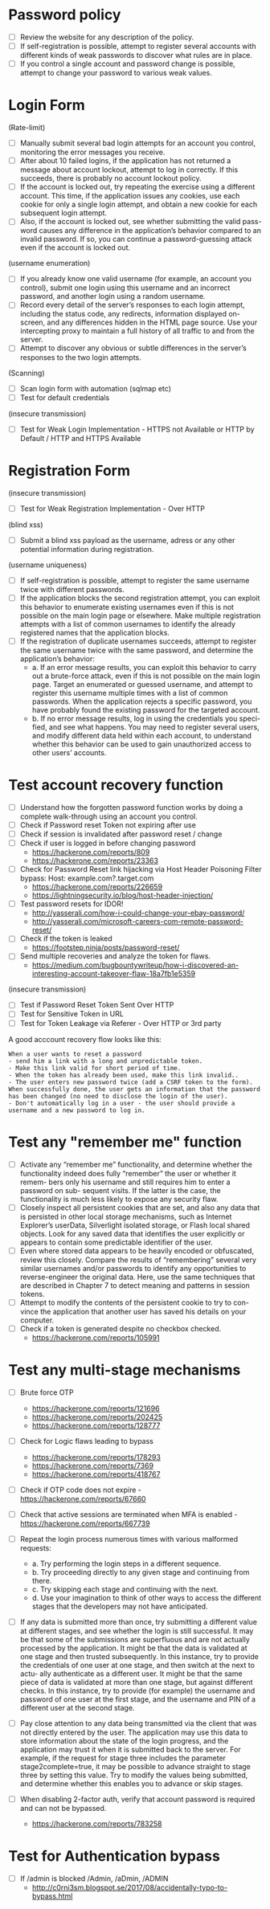 # Password policy

- [ ] Review the website for any description of the policy.
- [ ] If self-registration is possible, attempt to register several accounts with different kinds of weak passwords to discover what rules are in place.
- [ ] If you control a single account and password change is possible, attempt to change your password to various weak values.

# Login Form

(Rate-limit)

- [ ] Manually submit several bad login attempts for an account you control, monitoring the error messages you receive.
- [ ] After about 10 failed logins, if the application has not returned a message about account lockout, attempt to log in correctly. If this succeeds, there is probably no account lockout policy.
- [ ] If the account is locked out, try repeating the exercise using a different account. This time, if the application issues any cookies, use each cookie for only a single login attempt, and obtain a new cookie for each subsequent login attempt.
- [ ] Also, if the account is locked out, see whether submitting the valid pass- word causes any difference in the application’s behavior compared to an invalid password. If so, you can continue a password-guessing attack even if the account is locked out.

(username enumeration)

- [ ] If you already know one valid username (for example, an account you control), submit one login using this username and an incorrect password, and another login using a random username.
- [ ] Record every detail of the server’s responses to each login attempt, including the status code, any redirects, information displayed on- screen, and any differences hidden in the HTML page source. Use your intercepting proxy to maintain a full history of all traffic to and from the server.
- [ ] Attempt to discover any obvious or subtle differences in the server’s responses to the two login attempts.

(Scanning)

- [ ] Scan login form with automation (sqlmap etc)
- [ ] Test for default credentials

(insecure transmission)
- [ ] Test for Weak Login Implementation - HTTPS not Available or HTTP by Default / HTTP and HTTPS Available

# Registration Form

(insecure transmission)

- [ ] Test for Weak Registration Implementation - Over HTTP

(blind xss)

- [ ] Submit a blind xss payload as the username, adress or any other potential information during registration.

(username uniqueness)

- [ ] If self-registration is possible, attempt to register the same username twice with different passwords.
- [ ] If the application blocks the second registration attempt, you can exploit this behavior to enumerate existing usernames even if this is not possible on the main login page or elsewhere. Make multiple registration attempts with a list of common usernames to identify the already registered names that the application blocks.
- [ ] If the registration of duplicate usernames succeeds, attempt to register the same username twice with the same password, and determine the application’s behavior:
   -  a. If an error message results, you can exploit this behavior to carry out a brute-force attack, even if this is not possible on the main login page. Target an enumerated or guessed username, and attempt to register this username multiple times with a list of common passwords. When the application rejects a specific password, you have probably found the existing password for the targeted account.
   -  b. If no error message results, log in using the credentials you speci- fied, and see what happens. You may need to register several users, and modify different data held within each account, to understand whether this behavior can be used to gain unauthorized access to other users’ accounts.


# Test account recovery function

- [ ] Understand how the forgotten password function works by doing a complete walk-through using an account you control.
- [ ] Check if Password reset Token not expiring after use
- [ ] Check if session is invalidated after password reset / change
- [ ] Check if user is logged in before changing password
    - https://hackerone.com/reports/809
    - https://hackerone.com/reports/23363
- [ ] Check for Password Reset link hijacking via Host Header Poisoning Filter bypass: Host: example.com?.target.com 
    - https://hackerone.com/reports/226659 
    - https://lightningsecurity.io/blog/host-header-injection/
- [ ] Test password resets for IDOR!
    - http://yasserali.com/how-i-could-change-your-ebay-password/
    - http://yasserali.com/microsoft-careers-com-remote-password-reset/
- [ ] Check if the token is leaked
    - https://footstep.ninja/posts/password-reset/
- [ ] Send multiple recoveries and analyze the token for flaws.
    - https://medium.com/bugbountywriteup/how-i-discovered-an-interesting-account-takeover-flaw-18a7fb1e5359

(insecure transmission)
- [ ] Test if Password Reset Token Sent Over HTTP
- [ ] Test for Sensitive Token in URL
- [ ] Test for Token Leakage via Referer - Over HTTP or 3rd party

A good acccount recovery flow looks like this:
```
When a user wants to reset a password 
- send him a link with a long and unpredictable token. 
- Make this link valid for short period of time. 
- When the token has already been used, make this link invalid.. 
- The user enters new password twice (add a CSRF token to the form). When successfully done, the user gets an information that the password has been changed (no need to disclose the login of the user). 
- Don't automatically log in a user - the user should provide a username and a new password to log in.
```

# Test any "remember me" function
- [ ] Activate any “remember me” functionality, and determine whether the functionality indeed does fully “remember” the user or whether it remem- bers only his username and still requires him to enter a password on sub- sequent visits. If the latter is the case, the functionality is much less likely to expose any security flaw.
- [ ] Closely inspect all persistent cookies that are set, and also any data that is persisted in other local storage mechanisms, such as Internet Explorer’s userData, Silverlight isolated storage, or Flash local shared objects. Look for any saved data that identifies the user explicitly or appears to contain some predictable identifier of the user.
- [ ] Even where stored data appears to be heavily encoded or obfuscated, review this closely. Compare the results of “remembering” several very similar usernames and/or passwords to identify any opportunities to reverse-engineer the original data. Here, use the same techniques that are described in Chapter 7 to detect meaning and patterns in session tokens.
- [ ] Attempt to modify the contents of the persistent cookie to try to con- vince the application that another user has saved his details on your computer.
- [ ] Check if a token is generated despite no checkbox checked.
    - https://hackerone.com/reports/105991


# Test any multi-stage mechanisms
- [ ] Brute force OTP
    - https://hackerone.com/reports/121696
    - https://hackerone.com/reports/202425
    - https://hackerone.com/reports/128777

- [ ] Check for Logic flaws leading to bypass 
    - https://hackerone.com/reports/178293
    - https://hackerone.com/reports/7369
    - https://hackerone.com/reports/418767
- [ ] Check if OTP code does not expire - https://hackerone.com/reports/67660
- [ ] Check that active sessions are terminated when MFA is enabled - https://hackerone.com/reports/667739
- [ ] Repeat the login process numerous times with various malformed requests:
   - a. Try performing the login steps in a different sequence.
   - b. Try proceeding directly to any given stage and continuing from there.
   - c. Try skipping each stage and continuing with the next.
   - d. Use your imagination to think of other ways to access the different stages that the developers may not have anticipated.
- [ ] If any data is submitted more than once, try submitting a different value at different stages, and see whether the login is still successful. It may be that some of the submissions are superfluous and are not actually processed by the application. It might be that the data is validated at one stage and then trusted subsequently. In this instance, try to provide the credentials of one user at one stage, and then switch at the next to actu- ally authenticate as a different user. It might be that the same piece of data is validated at more than one stage, but against different checks. In this instance, try to provide (for example) the username and password of one user at the first stage, and the username and PIN of a different user at the second stage.
- [ ] Pay close attention to any data being transmitted via the client that was not directly entered by the user. The application may use this data to store information about the state of the login progress, and the application may trust it when it is submitted back to the server. For example, if the request for stage three includes the parameter stage2complete=true, it may be possible to advance straight to stage three by setting this value. Try to modify the values being submitted, and determine whether this enables you to advance or skip stages.
- [ ] When disabling 2-factor auth, verify that account password is required and can not be bypassed.
   - https://hackerone.com/reports/783258

# Test for Authentication bypass
- [ ] If /admin is blocked /Admin, /aDmin, /ADMIN
    - http://c0rni3sm.blogspot.se/2017/08/accidentally-typo-to-bypass.html
